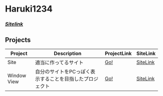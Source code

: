 # Haruki1234 
### [*Sitelink*](https://haruki1234.github.io) 

## Projects 

| Project | Description | ProjectLink | SiteLink |
| -- | -- | -- | -- |
| Site | 適当に作ってるサイト | [Go!](https://github.com/haruki1234/mainsite) | [SiteLink](https://haruki1234.github.io/mainsite/) |
| Window View | 自分のサイトをPCっぽく表示することを目指したプロジェクト | [Go!](https://github.com/haruki1234/window) | [SiteLink](https://haruki1234.github.io/window/) |
